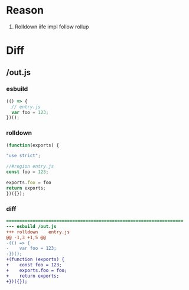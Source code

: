 # Reason 
1. Rolldown iife impl follow rollup
# Diff
## /out.js
### esbuild
```js
(() => {
  // entry.js
  var foo = 123;
})();
```
### rolldown
```js
(function(exports) {

"use strict";

//#region entry.js
const foo = 123;

exports.foo = foo
return exports;
})({});
```
### diff
```diff
===================================================================
--- esbuild	/out.js
+++ rolldown	entry.js
@@ -1,3 +1,5 @@
-(() => {
-    var foo = 123;
-})();
+(function (exports) {
+    const foo = 123;
+    exports.foo = foo;
+    return exports;
+})({});

```